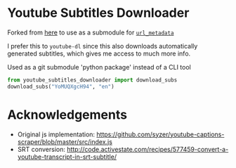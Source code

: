 # Youtube Subtitles Downloader

Forked from [here](https://github.com/vvigilante/youtube-subtitles-downlaoder) to use as a submodule for [`url_metadata`](https://github.com/seanbreckenridge/url_metadata)

I prefer this to `youtube-dl` since this also downloads automatically generated subtitles, which gives me access to much more info.

Used as a git submodule 'python package' instead of a CLI tool

```python
from youtube_subtitles_downloader import download_subs
download_subs("YoMUQXgcH94", "en")
```

# Acknowledgements

- Original js implementation: https://github.com/syzer/youtube-captions-scraper/blob/master/src/index.js
- SRT conversion: http://code.activestate.com/recipes/577459-convert-a-youtube-transcript-in-srt-subtitle/
